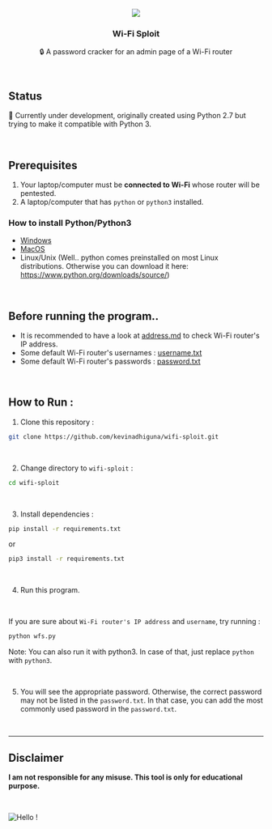 <br />
<div align="center">
  <img src="https://github.com/kevinadhiguna/wifi-sploit/blob/master/assets/wifi-sploit.png" />
  <h3 align="center">Wi-Fi Sploit</h3>

  <p align="center">
   🔒 A password cracker for an admin page of a Wi-Fi router
  </p>
</div>

<br />

## Status

🚧 Currently under development, originally created using Python 2.7 but trying to make it compatible with Python 3.

<br />

## Prerequisites

1. Your laptop/computer must be **connected to Wi-Fi** whose router will be pentested.
2. A laptop/computer that has `python` or `python3` installed.

### How to install Python/Python3

- [Windows](https://www.python.org/downloads/windows/)
- [MacOS](https://www.python.org/downloads/macos/)
- Linux/Unix (Well.. python comes preinstalled on most Linux distributions. Otherwise you can download it here: https://www.python.org/downloads/source/)

<br />

## Before running the program..

- It is recommended to have a look at [address.md](https://github.com/kevinadhiguna/wifi-sploit/blob/master/address.md) to check Wi-Fi router's IP address.
- Some default Wi-Fi router's usernames : [username.txt](https://github.com/kevinadhiguna/wifi-sploit/blob/master/username.txt)
- Some default Wi-Fi router's passwords : [password.txt](https://github.com/kevinadhiguna/wifi-sploit/blob/master/password.txt)

<br />

## How to Run :
1. Clone this repository :
```bash
git clone https://github.com/kevinadhiguna/wifi-sploit.git
```

<br />

2. Change directory to `wifi-sploit` : 
```bash
cd wifi-sploit
```

<br />

3. Install dependencies :
```bash
pip install -r requirements.txt
```
or
```bash
pip3 install -r requirements.txt
```

<br />

4. Run this program.

<br />

If you are sure about `Wi-Fi router's IP address` and `username`, try running :
```bash
python wfs.py
```

Note: You can also run it with python3. In case of that, just replace `python` with `python3`.

<br/>

5. You will see the appropriate password. Otherwise, the correct password may not be listed in the `password.txt`. In that case, you can add the most commonly used password in the `password.txt`.

<br />
<hr />

## Disclaimer

<b>I am not responsible for any misuse. This tool is only for educational purpose.</b>

<br />

![Hello !](https://api.visitorbadge.io/api/VisitorHit?user=kevinadhiguna&repo=wifi-sploit&label=thanks%20for%20dropping%20in%20!&labelColor=%23000000&countColor=%23FFFFFF)
